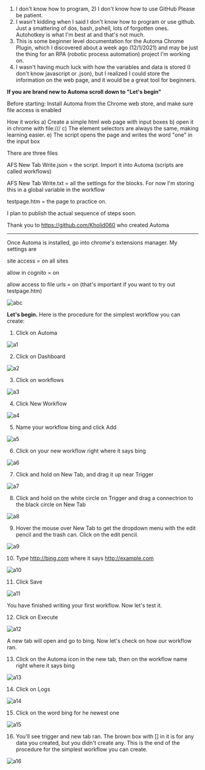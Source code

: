 1) I don't know how to program, 2) I don't know how to use GitHub      Please be patient.
2) I wasn't kidding when I said I don't know how to program or use github.  Just a smattering of dos, bash, pshell, lots of forgotten ones.  Autohotkey is what I'm best at and that's not much.
3) This is some beginner level documentation for the Automa Chrome Plugin, which I discovered about a week ago (12/1/2021) and may be just the thing for an RPA (robotic process automation) project I'm working on.
4) I wasn't having much luck with how the variables and data is stored (I don't know javascript or .json), but I realized I could store the information on the web page, and it would be a great tool for beginners.

<b> If you are brand new to Automa scroll down to "Let's begin"</b>

Before starting:  Install Automa from the Chrome web store, and make sure file access is enabled

How it works
a) Create a simple html web page with input boxes
b) open it in chrome with file:///
c) The element selectors are always the same, making learning easier.
e) The script opens the page and writes the word "one" in the input box

There are three files

AFS New Tab Write.json = the script.  Import it into Automa (scripts are called workflows)

AFS New Tab Write.txt = all the settings for the blocks.  For now I'm storing this in a global variable in the workflow

testpage.htm = the page to practice on.

I plan to publish the actual sequence of steps soon.

Thank you to https://github.com/Kholid060 who created Automa

------------------------------------------------------------------------------------------------
<!-- a normal html comment -->
<!-- filenames are case sensitive-->

Once Automa is installed, go into chrome's extensions manager.  My settings are 

site access = on all sites

allow in cognito = on

allow access to file urls = on (that's important if you want to try out testpage.htm)
<!-- ![abc](https://github.com/MagEpub/Non-Public/blob/main/automa%20chrome%20settings.png?raw=true) -->
![abc](https://github.com/MagEpub/Non-Public/blob/main/automa%20chrome%20settings.png?raw=true)

<b>Let's begin.</b>  Here is the procedure for the simplest workflow you can create:

1.  Click on Automa

![a1](https://github.com/MagEpub/Non-Public/blob/main/a1.png?raw=true)

2.  Click on Dashboard

![a2](https://github.com/MagEpub/Non-Public/blob/main/a2.png?raw=true)
<!--  ![a2](?raw=true)  -->

3.  Click on workflows

 ![a3](https://github.com/MagEpub/Non-Public/blob/main/a3.png?raw=true)
 
4.  Click New Workflow

 ![a4](https://github.com/MagEpub/Non-Public/blob/main/a4.png?raw=true)
 
5.  Name your workflow bing and click Add

 ![a5](https://github.com/MagEpub/Non-Public/blob/main/a5.png?raw=true)
 
6.  Click on your new workflow right where it says bing
   
![a6](https://github.com/MagEpub/Non-Public/blob/main/a6.png?raw=true)

7.  Click and hold on New Tab, and drag it up near Trigger

 ![a7](https://github.com/MagEpub/Non-Public/blob/main/a7.png?raw=true)
 
8.  Click and hold on the white circle on Trigger and drag a connectrion to the black circle on New Tab

 ![a8](https://github.com/MagEpub/Non-Public/blob/main/a8.png?raw=true)
 
9. Hover the mouse over New Tab to get the dropdown menu with the edit pencil and the trash can.  Click on the edit pencil.

 ![a9](https://github.com/MagEpub/Non-Public/blob/main/a9.png?raw=true)
 
10.  Type http://bing.com where it says http://example.com

 ![a10](https://github.com/MagEpub/Non-Public/blob/main/a10.png?raw=true)
 
11.  Click Save

 ![a11](https://github.com/MagEpub/Non-Public/blob/main/a11.png?raw=true)
 
You have finished writing your first workflow.  Now let's test it.

12.  Click on Execute

 ![a12](https://github.com/MagEpub/Non-Public/blob/main/a12.png?raw=true)
 
A new tab will open and go to bing.  Now let's check on how our workflow ran.  

13.  Click on the Automa icon in the new tab, then on the workflow name right where it says bing

 ![a13](https://github.com/MagEpub/Non-Public/blob/main/a13.png?raw=true)
 
14.  Click on Logs

 ![a14](https://github.com/MagEpub/Non-Public/blob/main/a14.png?raw=true)
 
15.  Click on the word bing for he newest one

 ![a15](https://github.com/MagEpub/Non-Public/blob/main/a15.png?raw=true)
 
16.  You'll see trigger and new tab ran.  The brown box with [] in it is for any data you created, but you didn't create any.  This is the end of the procedure for the simplest workflow you can create.

 ![a16](https://github.com/MagEpub/Non-Public/blob/main/a16.png?raw=true)
